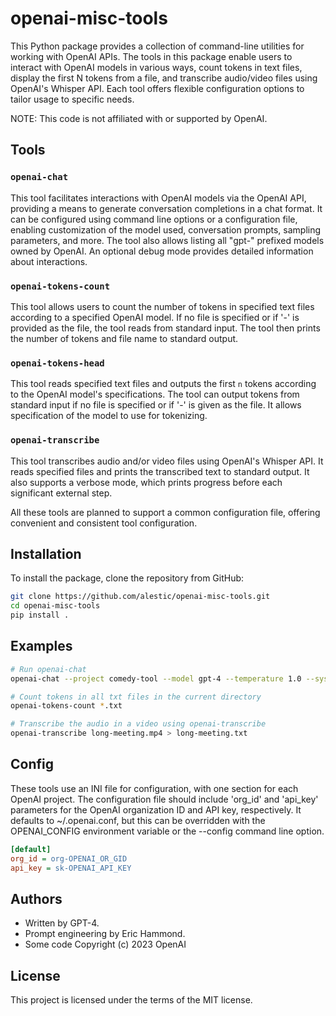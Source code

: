 # openai-misc-tools

This Python package provides a collection of command-line utilities for working with OpenAI APIs. The tools in this package enable users to interact with OpenAI models in various ways, count tokens in text files, display the first N tokens from a file, and transcribe audio/video files using OpenAI's Whisper API. Each tool offers flexible configuration options to tailor usage to specific needs.

NOTE: This code is not affiliated with or supported by OpenAI.

## Tools

### `openai-chat`
This tool facilitates interactions with OpenAI models via the OpenAI API, providing a means to generate conversation completions in a chat format. It can be configured using command line options or a configuration file, enabling customization of the model used, conversation prompts, sampling parameters, and more. The tool also allows listing all "gpt-" prefixed models owned by OpenAI. An optional debug mode provides detailed information about interactions.

### `openai-tokens-count`
This tool allows users to count the number of tokens in specified text files according to a specified OpenAI model. If no file is specified or if '-' is provided as the file, the tool reads from standard input. The tool then prints the number of tokens and file name to standard output.

### `openai-tokens-head`
This tool reads specified text files and outputs the first `n` tokens according to the OpenAI model's specifications. The tool can output tokens from standard input if no file is specified or if '-' is given as the file. It allows specification of the model to use for tokenizing.

### `openai-transcribe`
This tool transcribes audio and/or video files using OpenAI's Whisper API. It reads specified files and prints the transcribed text to standard output. It also supports a verbose mode, which prints progress before each significant external step.

All these tools are planned to support a common configuration file, offering convenient and consistent tool configuration.

## Installation

To install the package, clone the repository from GitHub:

```sh
git clone https://github.com/alestic/openai-misc-tools.git
cd openai-misc-tools
pip install .
```

## Examples

```sh
# Run openai-chat
openai-chat --project comedy-tool --model gpt-4 --temperature 1.0 --system "You are a famous standup comedian (not an AI) performing on stage interacting with the audience." --user "Why is the sky blue?"

# Count tokens in all txt files in the current directory
openai-tokens-count *.txt

# Transcribe the audio in a video using openai-transcribe
openai-transcribe long-meeting.mp4 > long-meeting.txt
```

## Config

These tools use an INI file for configuration, with one section for each OpenAI project. The configuration file should include 'org_id' and 'api_key' parameters for the OpenAI organization ID and API key, respectively. It defaults to ~/.openai.conf, but this can be overridden with the OPENAI_CONFIG environment variable or the --config command line option.

```ini
[default]
org_id = org-OPENAI_OR_GID
api_key = sk-OPENAI_API_KEY
```

## Authors

- Written by GPT-4.
- Prompt engineering by Eric Hammond.
- Some code Copyright (c) 2023 OpenAI

## License

This project is licensed under the terms of the MIT license.
